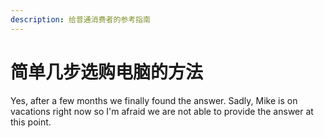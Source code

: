 ```yaml
---
description: 给普通消费者的参考指南
---
```


# 简单几步选购电脑的方法

Yes, after a few months we finally found the answer. Sadly, Mike is on vacations right now so I'm afraid we are not able to provide the answer at this point.



